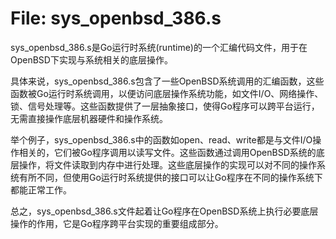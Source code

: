 # File: sys_openbsd_386.s

sys_openbsd_386.s是Go运行时系统(runtime)的一个汇编代码文件，用于在OpenBSD下实现与系统相关的底层操作。

具体来说，sys_openbsd_386.s包含了一些OpenBSD系统调用的汇编函数，这些函数被Go运行时系统调用，以便访问底层操作系统功能，如文件I/O、网络操作、锁、信号处理等。这些函数提供了一层抽象接口，使得Go程序可以跨平台运行，无需直接操作底层机器硬件和操作系统。

举个例子，sys_openbsd_386.s中的函数如open、read、write都是与文件I/O操作相关的，它们被Go程序调用以读写文件。这些函数通过调用OpenBSD系统的底层操作，将文件读取到内存中进行处理。这些底层操作的实现可以对不同的操作系统有所不同，但使用Go运行时系统提供的接口可以让Go程序在不同的操作系统下都能正常工作。

总之，sys_openbsd_386.s文件起着让Go程序在OpenBSD系统上执行必要底层操作的作用，它是Go程序跨平台实现的重要组成部分。

